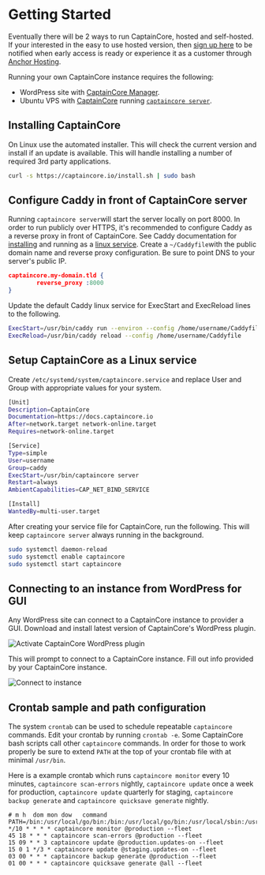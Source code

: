 # Getting Started

Eventually there will be 2 ways to run CaptainCore, hosted and self-hosted. If your interested in the easy to use hosted version, then [sign up here](https://captaincore.io/early-access/) to be notified when early access is ready or experience it as a customer through [Anchor Hosting](https://anchor.host).

Running your own CaptainCore instance requires the following:
 - WordPress site with [CaptainCore Manager](https://github.com/CaptainCore/captaincore-manager).
 - Ubuntu VPS with [CaptainCore](https://github.com/CaptainCore/captaincore) running [`captaincore server`](https://github.com/CaptainCore/captaincore).

## Installing CaptainCore

On Linux use the automated installer. This will check the current version and install if an update is available. This will handle installing a number of required 3rd party applications.

```bash
curl -s https://captaincore.io/install.sh | sudo bash
```

## Configure Caddy in front of CaptainCore server

Running `captaincore server`will start the server locally on port 8000. In order to run publicly over HTTPS, it's recommended to configure Caddy as a reverse proxy in front of CaptainCore. See Caddy documentation for [installing](https://caddyserver.com/docs/install#static-binaries) and running as a [linux service](https://caddyserver.com/docs/install#linux-service). Create a `~/Caddyfile`with the public domain name and reverse proxy configuration. Be sure to point DNS to your server's public IP.

```json
captaincore.my-domain.tld {
        reverse_proxy :8000
}
```

Update the default Caddy linux service for ExecStart and ExecReload lines to the following.

```bash
ExecStart=/usr/bin/caddy run --environ --config /home/username/Caddyfile
ExecReload=/usr/bin/caddy reload --config /home/username/Caddyfile
```

## Setup CaptainCore as a Linux service

Create `/etc/systemd/system/captaincore.service` and replace User and Group with appropriate values for your system.

```bash
[Unit]
Description=CaptainCore
Documentation=https://docs.captaincore.io
After=network.target network-online.target
Requires=network-online.target

[Service]
Type=simple
User=username
Group=caddy
ExecStart=/usr/bin/captaincore server
Restart=always
AmbientCapabilities=CAP_NET_BIND_SERVICE

[Install]
WantedBy=multi-user.target
```
After creating your service file for CaptainCore, run the following. This will keep `captaincore server` always running in the background.

```bash
sudo systemctl daemon-reload
sudo systemctl enable captaincore
sudo systemctl start captaincore
```

## Connecting to an instance from WordPress for GUI

Any WordPress site can connect to a CaptainCore instance to provider a GUI. Download and install latest version of CaptainCore's WordPress plugin.

![Activate CaptainCore WordPress plugin](/assets/img/activate-captaincore-plugin.png)

This will prompt to connect to a CaptainCore instance. Fill out info provided by your CaptainCore instance.

![Connect to instance](/assets/img/connect-instance.png)

## Crontab sample and path configuration

The system `crontab` can be used to schedule repeatable `captaincore` commands. Edit your crontab by running `crontab -e`. Some CaptainCore bash scripts call other `captaincore` commands. In order for those to work properly be sure to extend `PATH` at the top of your crontab file with at minimal `/usr/bin`.

Here is a example crontab which runs `captaincore monitor` every 10 minutes, `captaincore scan-errors` nightly, `captaincore update` once a week for production, `captaincore update` quarterly for staging, `captaincore backup generate` and `captaincore quicksave generate` nightly.

```
# m h  dom mon dow   command
PATH=/bin:/usr/local/go/bin:/bin:/usr/local/go/bin:/usr/local/sbin:/usr/local/bin:/usr/sbin:/usr/bin:/sbin:/bin
*/10 * * * * captaincore monitor @production --fleet
45 18 * * * captaincore scan-errors @production --fleet
15 09 * * 3 captaincore update @production.updates-on --fleet
15 0 1 */3 * captaincore update @staging.updates-on --fleet
03 00 * * * captaincore backup generate @production --fleet
01 00 * * * captaincore quicksave generate @all --fleet
```